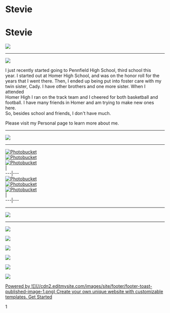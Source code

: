 # Stevie

# Stevie

![](http://i41.photobucket.com/albums/e275/cjf01/Untitled-1.jpg)

* * *

![](http://i41.photobucket.com/albums/e275/cjf01/jj.jpg)

I just recently started going to Pennfield High School, third school this  
year. I started out at Homer High School, and was on the honor roll for the  
years that I went there. Then, I ended up being put into foster care with my  
twin sister, Cady. I have other brothers and one more sister. When I attended  
Homer High I ran on the track team and I cheered for both basketball and  
football. I have many friends in Homer and am trying to make new ones here.  
So, besides school and friends, I don't have much.  

Please visit my Personal page to learn more about me.

* * *

![](http://i41.photobucket.com/albums/e275/cjf01/2-2.jpg)

* * *

[![Photobucket](http://i41.photobucket.com/albums/e275/cjf01/andrew.jpg)](http://s41.photobucket.com/albums/e275/cjf01/?action=view&current=andrew.jpg)  
[![Photobucket](http://i41.photobucket.com/albums/e275/cjf01/d.jpg)](http://s41.photobucket.com/albums/e275/cjf01/?action=view&current=d.jpg)  
[![Photobucket](http://i41.photobucket.com/albums/e275/cjf01/fam.jpg)](http://s41.photobucket.com/albums/e275/cjf01/?action=view&current=fam.jpg)  
|  
---|---  
[![Photobucket](http://i41.photobucket.com/albums/e275/cjf01/gary.jpg)](http://s41.photobucket.com/albums/e275/cjf01/?action=view&current=gary.jpg)  
[![Photobucket](http://i41.photobucket.com/albums/e275/cjf01/richard.jpg)](http://s41.photobucket.com/albums/e275/cjf01/?action=view&current=richard.jpg)  
[![Photobucket](http://i41.photobucket.com/albums/e275/cjf01/travis.jpg)](http://s41.photobucket.com/albums/e275/cjf01/?action=view&current=travis.jpg)  
|  
---|---  

* * *

![](http://i41.photobucket.com/albums/e275/cjf01/3-2.jpg)

* * *

[![](/uploads/1/4/0/5/1405189/4007118.jpg)](/uploads/1/4/0/5/1405189/4007118_orig.jpg)

[![](/uploads/1/4/0/5/1405189/9520332.jpg)](/uploads/1/4/0/5/1405189/9520332_orig.jpg)

[![](/uploads/1/4/0/5/1405189/237893.jpg)](/uploads/1/4/0/5/1405189/237893_orig.jpg)

[![](/uploads/1/4/0/5/1405189/1074417.jpg)](/uploads/1/4/0/5/1405189/1074417_orig.jpg)

[![](/uploads/1/4/0/5/1405189/6796239.jpg)](/uploads/1/4/0/5/1405189/6796239_orig.jpg)

[![](/uploads/1/4/0/5/1405189/4599454.jpg)](/uploads/1/4/0/5/1405189/4599454_orig.jpg)

[ Powered by  ![](//cdn2.editmysite.com/images/site/footer/footer-toast-  
published-image-1.png) Create your own unique website with customizable  
templates. Get Started  
](https://www.weebly.com/signup?utm_source=internal&utm_medium=footer)

1
